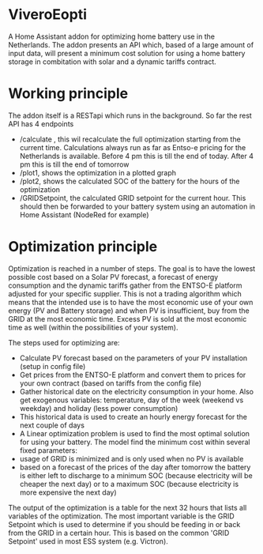 # ViveroEopti
A Home Assistant addon for optimizing home battery use in the Netherlands. The addon presents an API which, based of a large amount of input data, will present a minimum cost solution for using a home battery storage in combitation with solar and a dynamic tariffs contract. 

# Working principle
The addon itself is a RESTapi which runs in the background. So far the rest API has 4 endpoints

* /calculate , this wil recalculate the full optimization starting from the current time. Calculations always run as far as Entso-e pricing for the Netherlands is available. Before 4 pm this is till the end of today. After 4 pm this is till the end of tomorrow
* /plot1, shows the optimization in a plotted graph
* /plot2, shows the calculated SOC of the battery for the hours of the optimization
* /GRIDSetpoint, the calculated GRID setpoint for the current hour. This should then be forwarded to your battery system using an automation in Home Assistant (NodeRed for example)

# Optimization principle
Optimization is reached in a number of steps. The goal is to have the lowest possible cost based on a Solar PV forecast, a forecast of energy consumption and the dynamic tariffs gather from the ENTSO-E platform adjusted for your specific supplier. This is not a trading algorithm which means that the intended use is to have the most economic use of your own energy (PV and Battery storage) and when PV is insufficient, buy from the GRID at the most economic time. Excess PV is sold at the most economic time as well (within the possibilities of your system). 

The steps used for optimizing are:

* Calculate PV forecast based on the parameters of your PV installation (setup in config file)
* Get prices from the ENTSO-E platform and convert them to prices for your own contract (based on tariffs from the config file)
* Gather historical date on the electricity consumption in your home. Also get exogenous variables: temperature, day of the week (weekend vs weekday) and holiday (less power consumption)
* This historical data is used to create an hourly energy forecast for the next couple of days
* A Linear optimization problem is used to find the most optimal solution for using your battery. The model find the minimum cost within several fixed parameters:
* usage of GRID is minimized and is only used when no PV is available
* based on a forecast of the prices of the day after tomorrow the battery is either left to discharge to a minimum SOC (because electricity will be cheaper the next day) or to a maximum SOC (because electricity is more expensive the next day)

The output of the optimization is a table for the next 32 hours that lists all variables of the optimization. The most important variable is the GRID Setpoint which is used to determine if you should be feeding in or back from the GRID in a certain hour. This is based on the common 'GRID Setpoint' used in most ESS system (e.g. Victron).
